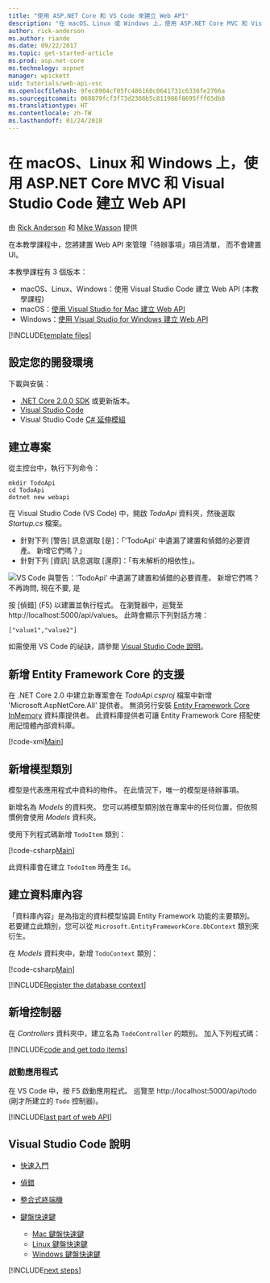 ```yaml
---
title: "使用 ASP.NET Core 和 VS Code 來建立 Web API"
description: "在 macOS、Linux 或 Windows 上，使用 ASP.NET Core MVC 和 Visual Studio Code 建置 Web API"
author: rick-anderson
ms.author: riande
ms.date: 09/22/2017
ms.topic: get-started-article
ms.prod: asp.net-core
ms.technology: aspnet
manager: wpickett
uid: tutorials/web-api-vsc
ms.openlocfilehash: 9fec8904cf05fc486160c0641731c6336fe2766a
ms.sourcegitcommit: 060879fcf3f73d2366b5c811986f8695fff65db8
ms.translationtype: HT
ms.contentlocale: zh-TW
ms.lasthandoff: 01/24/2018
---
```

# <a name="create-a-web-api-with-aspnet-core-mvc-and-visual-studio-code-on-linux-macos-and-windows"></a>在 macOS、Linux 和 Windows 上，使用 ASP.NET Core MVC 和 Visual Studio Code 建立 Web API

由 [Rick Anderson](https://twitter.com/RickAndMSFT) 和 [Mike Wasson](https://github.com/mikewasson) 提供

在本教學課程中，您將建置 Web API 來管理「待辦事項」項目清單， 而不會建置 UI。

本教學課程有 3 個版本：

* macOS、Linux、Windows：使用 Visual Studio Code 建立 Web API (本教學課程)
* macOS：[使用 Visual Studio for Mac 建立 Web API](xref:tutorials/first-web-api-mac)
* Windows：[使用 Visual Studio for Windows 建立 Web API](xref:tutorials/first-web-api)

<!-- WARNING: The code AND images in this doc are used by uid: tutorials/web-api-vsc, tutorials/first-web-api-mac and tutorials/first-web-api. If you change any code/images in this tutorial, update uid: tutorials/web-api-vsc -->

[!INCLUDE[template files](../includes/webApi/intro.md)]

## <a name="set-up-your-development-environment"></a>設定您的開發環境

下載與安裝：
- [.NET Core 2.0.0 SDK](https://www.microsoft.com/net/core) 或更新版本。
- [Visual Studio Code](https://code.visualstudio.com)
- Visual Studio Code [C# 延伸模組](https://marketplace.visualstudio.com/items?itemName=ms-vscode.csharp)

## <a name="create-the-project"></a>建立專案

從主控台中，執行下列命令：

```console
mkdir TodoApi
cd TodoApi
dotnet new webapi
```

在 Visual Studio Code (VS Code) 中，開啟 *TodoApi* 資料夾，然後選取 *Startup.cs* 檔案。

- 針對下列 [警告] 訊息選取 [是]：「'TodoApi' 中遺漏了建置和偵錯的必要資產。 新增它們嗎？」
- 針對下列 [資訊] 訊息選取 [還原]：「有未解析的相依性」。

<!-- uid: tutorials/first-mvc-app-xplat/start-mvc uses the pic below. If you change it, make sure it's consistent -->

![VS Code 與警告：'TodoApi' 中遺漏了建置和偵錯的必要資產。 新增它們嗎？ 不再詢問, 現在不要, 是](web-api-vsc/_static/vsc_restore.png)

按 [偵錯] (F5) 以建置並執行程式。 在瀏覽器中，巡覽至 http://localhost:5000/api/values。 此時會顯示下列對話方塊：

`["value1","value2"]`

如需使用 VS Code 的祕訣，請參閱 [Visual Studio Code 說明](#visual-studio-code-help)。

## <a name="add-support-for-entity-framework-core"></a>新增 Entity Framework Core 的支援

在 .NET Core 2.0 中建立新專案會在 *TodoApi.csproj* 檔案中新增 'Microsoft.AspNetCore.All' 提供者。 無須另行安裝 [Entity Framework Core InMemory](https://docs.microsoft.com/ef/core/providers/in-memory/) 資料庫提供者。 此資料庫提供者可讓 Entity Framework Core 搭配使用記憶體內部資料庫。

[!code-xml[Main](web-api-vsc/sample/TodoApi/TodoApi.csproj?highlight=12)]

## <a name="add-a-model-class"></a>新增模型類別

模型是代表應用程式中資料的物件。 在此情況下，唯一的模型是待辦事項。

新增名為 *Models* 的資料夾。 您可以將模型類別放在專案中的任何位置，但依照慣例會使用 *Models* 資料夾。

使用下列程式碼新增 `TodoItem` 類別：

[!code-csharp[Main](first-web-api/sample/TodoApi/Models/TodoItem.cs)]

此資料庫會在建立 `TodoItem` 時產生 `Id`。

## <a name="create-the-database-context"></a>建立資料庫內容

「資料庫內容」是為指定的資料模型協調 Entity Framework 功能的主要類別。 若要建立此類別，您可以從 `Microsoft.EntityFrameworkCore.DbContext` 類別來衍生。

在 *Models* 資料夾中，新增 `TodoContext` 類別：

[!code-csharp[Main](first-web-api/sample/TodoApi/Models/TodoContext.cs)]

[!INCLUDE[Register the database context](../includes/webApi/register_dbContext.md)]

## <a name="add-a-controller"></a>新增控制器

在 *Controllers* 資料夾中，建立名為 `TodoController` 的類別。 加入下列程式碼：

[!INCLUDE[code and get todo items](../includes/webApi/getTodoItems.md)]

### <a name="launch-the-app"></a>啟動應用程式

在 VS Code 中，按 F5 啟動應用程式。 巡覽至 http://localhost:5000/api/todo   (剛才所建立的 `Todo` 控制器)。

[!INCLUDE[last part of web API](../includes/webApi/end.md)]

## <a name="visual-studio-code-help"></a>Visual Studio Code 說明

- [快速入門](https://code.visualstudio.com/docs)
- [偵錯](https://code.visualstudio.com/docs/editor/debugging)
- [整合式終端機](https://code.visualstudio.com/docs/editor/integrated-terminal)
- [鍵盤快速鍵](https://code.visualstudio.com/docs/getstarted/keybindings#_keyboard-shortcuts-reference)

  - [Mac 鍵盤快速鍵](https://code.visualstudio.com/shortcuts/keyboard-shortcuts-macos.pdf)
  - [Linux 鍵盤快速鍵](https://code.visualstudio.com/shortcuts/keyboard-shortcuts-linux.pdf)
  - [Windows 鍵盤快速鍵](https://code.visualstudio.com/shortcuts/keyboard-shortcuts-windows.pdf)

[!INCLUDE[next steps](../includes/webApi/next.md)]


